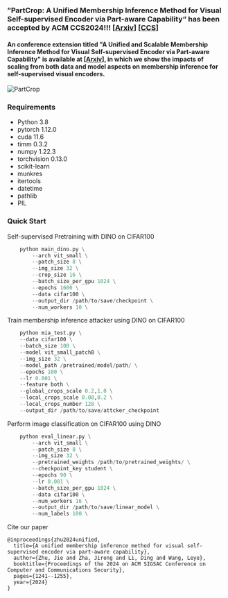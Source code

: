 ### ”PartCrop: A Unified Membership Inference Method for Visual Self-supervised Encoder via Part-aware Capability“ has been accepted by ACM CCS2024!!! [[Arxiv](https://arxiv.org/abs/2404.02462)]  [[CCS](https://dl.acm.org/doi/abs/10.1145/3658644.3690202)]

#### An conference extension titled "A Unified and Scalable Membership Inference Method for Visual Self-supervised Encoder via Part-aware Capability" is available at [[Arxiv](https://www.arxiv.org/abs/2505.10351)], in which we show the impacts of scaling from both data and model aspects on membership inference for self-supervised visual encoders.


![PartCrop](https://github.com/JiePKU/MiniCrop/blob/master/img/PartCrop.JPG "PartCrop") 

### Requirements
* Python 3.8
* pytorch 1.12.0
* cuda 11.6
* timm 0.3.2
* numpy 1.22.3
* torchvision 0.13.0
* scikit-learn
* munkres
* itertools
* datetime
* pathlib
* PIL

### Quick Start

Self-supervised Pretraining with DINO on CIFAR100

```python
    python main_dino.py \
        --arch vit_small \
        --patch_size 8 \
        --img_size 32 \
        --crop_size 16 \
        --batch_size_per_gpu 1024 \
        --epochs 1600 \
        --data cifar100 \
        --output_dir /path/to/save/checkpoint \
        --num_workers 10 \
```

Train membership inference attacker using DINO on CIFAR100

```python
    python mia_test.py \
    --data cifar100 \
    --batch_size 100 \
    --model vit_small_patch8 \
    --img_size 32 \
    --model_path /pretrained/model/path/ \
    --epochs 100 \
    --lr 0.001 \
    --feature both \
    --global_crops_scale 0.2,1.0 \
    --local_crops_scale 0.08,0.2 \
    --local_crops_number 128 \
    --output_dir /path/to/save/attcker_checkpoint
```

Perform image classification on CIFAR100 using DINO

```python
    python eval_linear.py \
        --arch vit_small \
        --patch_size 8 \
        --img_size 32 \
        --pretrained_weights /path/to/pretrained_weights/ \
        --checkpoint_key student \
        --epochs 90 \
        --lr 0.001 \
        --batch_size_per_gpu 1024 \
        --data cifar100 \
        --num_workers 16 \
        --output_dir /path/to/save/linear_model \
        --num_labels 100 \
```

Cite our paper

```
@inproceedings{zhu2024unified,
  title={A unified membership inference method for visual self-supervised encoder via part-aware capability},
  author={Zhu, Jie and Zha, Jirong and Li, Ding and Wang, Leye},
  booktitle={Proceedings of the 2024 on ACM SIGSAC Conference on Computer and Communications Security},
  pages={1241--1255},
  year={2024}
}
```
